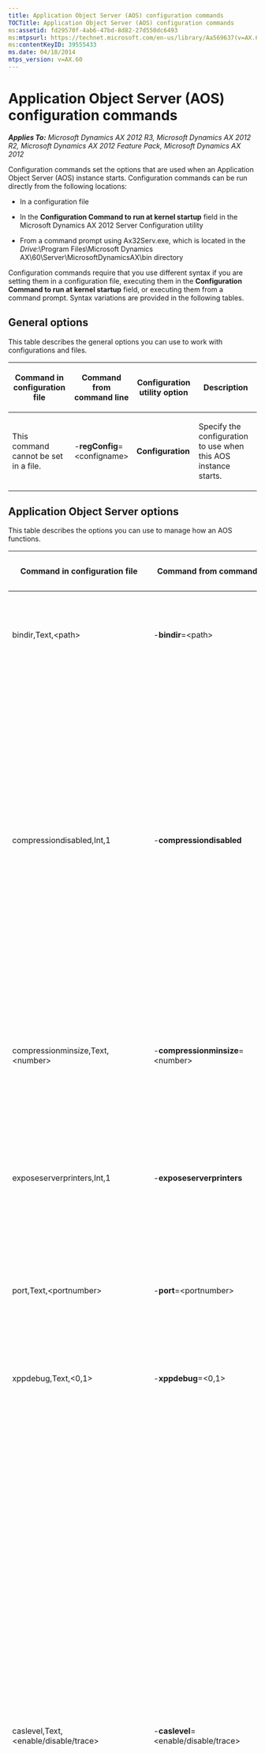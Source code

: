 ```yaml
---
title: Application Object Server (AOS) configuration commands
TOCTitle: Application Object Server (AOS) configuration commands
ms:assetid: fd29570f-4ab6-47bd-8d82-27d550dc6493
ms:mtpsurl: https://technet.microsoft.com/en-us/library/Aa569637(v=AX.60)
ms:contentKeyID: 39555433
ms.date: 04/18/2014
mtps_version: v=AX.60
---
```


# Application Object Server (AOS) configuration commands 


_**Applies To:** Microsoft Dynamics AX 2012 R3, Microsoft Dynamics AX 2012 R2, Microsoft Dynamics AX 2012 Feature Pack, Microsoft Dynamics AX 2012_

Configuration commands set the options that are used when an Application Object Server (AOS) instance starts. Configuration commands can be run directly from the following locations:

  - In a configuration file

  - In the **Configuration Command to run at kernel startup** field in the Microsoft Dynamics AX 2012 Server Configuration utility

  - From a command prompt using Ax32Serv.exe, which is located in the *Drive*:\\Program Files\\Microsoft Dynamics AX\\60\\Server\\MicrosoftDynamicsAX\\bin directory

Configuration commands require that you use different syntax if you are setting them in a configuration file, executing them in the **Configuration Command to run at kernel startup** field, or executing them from a command prompt. Syntax variations are provided in the following tables.

## General options

This table describes the general options you can use to work with configurations and files.

<table>
<colgroup>
<col style="width: 25%" />
<col style="width: 25%" />
<col style="width: 25%" />
<col style="width: 25%" />
</colgroup>
<thead>
<tr class="header">
<th><p>Command in configuration file</p></th>
<th><p>Command from command line</p></th>
<th><p>Configuration utility option</p></th>
<th><p>Description</p></th>
</tr>
</thead>
<tbody>
<tr class="odd">
<td><p>This command cannot be set in a file.</p></td>
<td><p>-<strong>regConfig</strong>=&lt;configname&gt;</p></td>
<td><p><strong>Configuration</strong></p></td>
<td><p>Specify the configuration to use when this AOS instance starts.</p></td>
</tr>
</tbody>
</table>


## Application Object Server options

This table describes the options you can use to manage how an AOS functions.

<table>
<colgroup>
<col style="width: 25%" />
<col style="width: 25%" />
<col style="width: 25%" />
<col style="width: 25%" />
</colgroup>
<thead>
<tr class="header">
<th><p>Command in configuration file</p></th>
<th><p>Command from command line</p></th>
<th><p>Configuration utility option</p></th>
<th><p>Description</p></th>
</tr>
</thead>
<tbody>
<tr class="odd">
<td><p>bindir,Text,&lt;path&gt;</p></td>
<td><p>-<strong>bindir</strong>=&lt;path&gt;</p></td>
<td><p><strong>Alternate bin directory</strong></p></td>
<td><p>Specify a directory location that contains an alternate kernel text data (ktd) file.</p></td>
</tr>
<tr class="even">
<td><p>compressiondisabled,Int,1</p></td>
<td><p>-<strong>compressiondisabled</strong></p></td>
<td><p>Option not available in utility</p></td>
<td><p>This is a binary command that is not set by default. When this value is absent, data sent between the AOS and Microsoft Dynamics AX clients is compressed to improve performance.</p>
<p>If the value is present, then packets are not compressed. Disabling compression can have a negative impact on system performance. To compress packets, remove the value from the configuration file.</p></td>
</tr>
<tr class="odd">
<td><p>compressionminsize,Text,&lt;number&gt;</p></td>
<td><p>-<strong>compressionminsize</strong>=&lt;number&gt;</p></td>
<td><p><strong>Minimum packet size to compress</strong></p></td>
<td><p>Specify the smallest useful packet size to compress. The larger the packet size chosen, the smaller the gains in speed.</p></td>
</tr>
<tr class="even">
<td><p>exposeserverprinters,Int,1</p></td>
<td><p>-<strong>exposeserverprinters</strong></p></td>
<td><p><strong>Allow clients to connect to printers on this server</strong></p></td>
<td><p>This is a binary command that is not set by default. When this value is present, clients are allowed to connect to printers that are connected to the AOS computer.</p></td>
</tr>
<tr class="odd">
<td><p>port,Text,&lt;portnumber&gt;</p></td>
<td><p>-<strong>port</strong>=&lt;portnumber&gt;</p></td>
<td><p><strong>TCP/IP port</strong></p></td>
<td><p>The TCP/IP port that the AOS instance should use to connect to clients. The default value is 2712.</p></td>
</tr>
<tr class="even">
<td><p>xppdebug,Text,&lt;0,1&gt;</p></td>
<td><p>-<strong>xppdebug</strong>=&lt;0,1&gt;</p></td>
<td><p><strong>Enable breakpoints to debug X++ code running on this server</strong></p></td>
<td><p>Enable clients to trace their interactions with this AOS instance. The default is off (0).</p></td>
</tr>
<tr class="odd">
<td><p>caslevel,Text,&lt;enable/disable/trace&gt;</p></td>
<td><p>-<strong>caslevel</strong>=&lt;enable/disable/trace&gt;</p></td>
<td><p>Option not available in utility</p></td>
<td><p>Code Access Security (CAS) is the mechanism in Microsoft Dynamics AX that is used to protect specific APIs.</p>
<p>Enable, the default setting, activates CAS for all CAS-protected APIs. If a CAS-protected API is invoked without following the correct consumer steps, an error is generated.</p>
<p>Trace is used to simulate CAS being enabled. An error is not generated if a CAS-protected API is invoked incorrectly. Instead, debug information is written to the Infolog. Use in development or test environments to determine the changes that need to be made to get the system working.</p>
<div class="alert"> 

> [!IMPORTANT]
> <P>Do not set the <STRONG>caslevel</STRONG> to Trace in production environments.</P>


</div>
<p>Disable disables CAS entirely.</p>
<div class="alert"> 

> [!IMPORTANT]
> <P>Do not set the <STRONG>caslevel</STRONG> to Disable in production environments.</P>


</div></td>
</tr>
<tr class="even">
<td><p>MaxConcurrentUISessions,Text,&lt;value&gt;</p></td>
<td><p>-<strong>MaxConcurrentUISessions</strong>=&lt;value&gt;</p></td>
<td><p></p></td>
<td><p>Set the maximum number of concurrent Microsoft Dynamics AX client sessions.</p>
<p>The minimum value is 0, the maximum value (and default) is 65535.</p></td>
</tr>
<tr class="odd">
<td><p>MaxConcurrentGuestSessions,Text,&lt;value&gt;</p></td>
<td><p>-<strong>MaxConcurrentGuestSessions</strong>=&lt;value&gt;</p></td>
<td><p></p></td>
<td><p>Set the maximum number of concurrent Guest (anonymous user) sessions.</p>
<p>The minimum value is 0, the maximum value (and default) is 65535.</p></td>
</tr>
<tr class="even">
<td><p>MaxConcurrentWebSessions,Text,&lt;value&gt;</p></td>
<td><p>-<strong>MaxConcurrentWebSessions</strong>=&lt;value&gt;</p></td>
<td><p></p></td>
<td><p>Set the maximum number of concurrent Enterprise Portal sessions, including Guest sessions.</p>
<p>The minimum value is 0, the maximum value (and default) is 65535.</p></td>
</tr>
<tr class="odd">
<td><p>MaxConcurrentBCSessions,Text,&lt;value&gt;</p></td>
<td><p>-<strong>MaxConcurrentBCSessions</strong>=&lt;value&gt;</p></td>
<td><p></p></td>
<td><p>Set the maximum number of concurrent Business Connector sessions, including all Web sessions (all Web sessions come through Business Connector).</p>
<p>The default value is 65535.</p></td>
</tr>
<tr class="even">
<td><p>MaxMemLoad,Text,&lt;value&gt;</p></td>
<td><p>-<strong>MaxMemLoad</strong>=&lt;value&gt;</p></td>
<td><p></p></td>
<td><p>Set the maximum amount of memory usage (the maximum percentage of physical memory that is in use on the computer).</p>
<p>The default value is 0.</p></td>
</tr>
<tr class="odd">
<td><p>MaxConcurrentSessions,Int,&lt;value&gt;</p></td>
<td><p>-<strong>MaxConcurrentSessions</strong>=&lt;value&gt;</p></td>
<td><p><strong>Maximum number of client sessions</strong></p></td>
<td><p>Set the maximum number of client sessions this AOS instance will accept.</p>
<p>The minimum value is 0, the maximum value (and default) is 65535.</p></td>
</tr>
<tr class="even">
<td><p>startupcmd,Text,&lt;command&gt;</p></td>
<td><p>-<strong>startupCmd</strong>=&lt;command&gt;</p></td>
<td><p><strong>Command to run at application startup</strong></p></td>
<td><p>Enter a <strong>SysStartupCmd</strong> method to run when this client application starts. For details, see <a href="execute-configuration-commands.md">Execute configuration commands</a>.</p></td>
</tr>
<tr class="odd">
<td><p>extracmd,Text,&lt;command&gt;</p></td>
<td><p>-<strong>extracmd</strong>=&lt;command&gt;</p></td>
<td><p><strong>Configuration command to run at kernel startup</strong></p></td>
<td><p>Enter any configuration command to run when the kernel starts.</p></td>
</tr>
</tbody>
</table>


## Database connection options

This table describes the options you can use to connect to a database.

<table>
<colgroup>
<col style="width: 25%" />
<col style="width: 25%" />
<col style="width: 25%" />
<col style="width: 25%" />
</colgroup>
<thead>
<tr class="header">
<th><p>Command in configuration file</p></th>
<th><p>Command from command line</p></th>
<th><p>Configuration utility option</p></th>
<th><p>Description</p></th>
</tr>
</thead>
<tbody>
<tr class="odd">
<td><p>createdsn,Text, &lt;microsoftsqlserver&gt;</p>
<p></p></td>
<td><p><strong>createdsn</strong>=&lt;microsoftsqlserver&gt;</p></td>
<td><p>Option not available in utility</p></td>
<td><p>Create the data source in the ODBC manager.</p></td>
</tr>
<tr class="even">
<td><p>dsn,text,&lt;portnumber&gt;</p></td>
<td><p><strong>-dsn=</strong>&lt;portnumber&gt;</p></td>
<td><p>Option not available in utility</p></td>
<td><p>Point to a specific data source.</p></td>
</tr>
<tr class="odd">
<td><p>database,Text,&lt;databasename&gt;</p></td>
<td><p><strong>-database</strong>=&lt;databasename&gt;</p></td>
<td><p><strong>Database to connect to</strong></p>
<p></p></td>
<td><p>Specify the database to connect to.</p></td>
</tr>
<tr class="even">
<td><p>dbcli,Text,&lt;ODBC&gt;</p></td>
<td><p>-<strong>dbcli</strong>=&lt;ODBC&gt;</p></td>
<td><p>Option not available in utility</p></td>
<td><p>Run Microsoft Dynamics AX in ODBC mode.</p></td>
</tr>
<tr class="odd">
<td><p>dbserver,Text,&lt;servername&gt;</p></td>
<td><p><strong>-dbserver</strong>=&lt;servername&gt;</p></td>
<td><p>Option not available in utility</p></td>
<td><p>SQL Server name.</p></td>
</tr>
</tbody>
</table>


## Database tuning options

This table describes the options you can use to tune database performance.

<table>
<colgroup>
<col style="width: 25%" />
<col style="width: 25%" />
<col style="width: 25%" />
<col style="width: 25%" />
</colgroup>
<thead>
<tr class="header">
<th><p>Command in configuration file</p></th>
<th><p>Command from command line</p></th>
<th><p>Configuration utility option</p></th>
<th><p>Description</p></th>
</tr>
</thead>
<tbody>
<tr class="odd">
<td><p>connectionidletimeout,Text,&lt;0,1&gt;</p>
<p></p></td>
<td><p><strong>-connectionidletimeout</strong>=&lt;0,1&gt;</p></td>
<td><p><strong>Leave the connection running when idle</strong></p></td>
<td><p>Retain a connection to the database when no transactions are running.</p></td>
</tr>
<tr class="even">
<td><p>connectionidletimeout,Text,&lt;time&gt;</p>
<p></p></td>
<td><p><strong>-connectionidletimeout</strong>=&lt;time&gt;</p></td>
<td><p><strong>Maximum idle time before closing</strong></p></td>
<td><p>Specify the amount of time to leave a database connection idle before closing it.</p></td>
</tr>
<tr class="odd">
<td><p>fetchahead,Text,&lt;number&gt;</p>
<p></p></td>
<td><p><strong>-fetchahead</strong>=&lt;number&gt;</p></td>
<td><p><strong>Array fetch ahead</strong></p></td>
<td><p>Specify the maximum number of records that the system fetches at the same time. Starts as your local default computer setting of 100.</p></td>
</tr>
<tr class="even">
<td><p>hint,Text,1</p>
<p></p></td>
<td><p><strong>-hint</strong>=&lt;0, 1&gt;</p></td>
<td><p><strong>Allow INDEX hints in queries</strong></p></td>
<td><p>Enable any query written with an INDEX hint to override the index selected by the database management system.</p></td>
</tr>
<tr class="odd">
<td><p>hint,Text,2</p></td>
<td><p><strong>-hint</strong>=&lt;0, 2&gt;</p></td>
<td><p><strong>Include LTRIM in all SELECT statements to remove leading space from right-aligned columns</strong></p></td>
<td><p>Add LTRIM to all queries generated by Microsoft Dynamics AX. Using LTRIM forces the database to perform a table scan, which can slow query results. Set to 2 to enable this feature, and 0 to disable it.</p></td>
</tr>
<tr class="even">
<td><p>ignoredatasourceindex,Text,&lt;0,1&gt;</p>
<p></p></td>
<td><p><strong>-ignoredatasourceindex</strong>=&lt;0, 1&gt;</p></td>
<td><p><strong>Generate ORDER BY clauses from WHERE clauses</strong></p></td>
<td><p>Set to 1 to override the ordering specified by the index on the data source, using the order of the columns as specified in the WHERE clause. This can improve query performance.</p></td>
</tr>
<tr class="odd">
<td><p>newconnectionretrycount,Text,&lt;number&gt;</p>
<p></p></td>
<td><p><strong>-newconnectionretrycount</strong>=&lt;number&gt;</p></td>
<td><p><strong>Number of connection retries</strong></p></td>
<td><p>Specify the number of times to try connecting to the database before failing.</p></td>
</tr>
<tr class="even">
<td><p>newconnectionretrydelayms,Text,&lt;time&gt;</p>
<p></p></td>
<td><p><strong>-newconnectionretrydelayms</strong>=&lt;time&gt;</p></td>
<td><p><strong>Connection retry interval</strong></p></td>
<td><p>Specify the interval between attempts to connect to the database in milliseconds.</p></td>
</tr>
<tr class="odd">
<td><p>opencursors,Text,&lt;number&gt;</p>
<p></p></td>
<td><p><strong>-opencursors</strong>=&lt;number&gt;</p></td>
<td><p><strong>Maximum open cursors</strong></p></td>
<td><p>Specify the maximum number of database cursors to keep open for reuse in a connection. Starts as your local computer setting, which defaults to 90.</p></td>
</tr>
<tr class="even">
<td><p>retry,Text,&lt;time&gt;</p>
<p></p></td>
<td><p><strong>-retry</strong>=&lt;time&gt;</p></td>
<td><p><strong>Transaction retry interval (in seconds)</strong></p></td>
<td><p>Specify the delay before re-executing a transaction after a deadlock. The default value is 5 seconds.</p></td>
</tr>
<tr class="odd">
<td><p>sqlbuffer,Text,&lt;number&gt;</p>
<p></p></td>
<td><p><strong>-sqlbuffer</strong>=&lt; number&gt;</p></td>
<td><p><strong>Maximum buffer size</strong></p></td>
<td><p>Specify the maximum size of the data retrieval buffer. The larger the buffer, the greater the number of records transferred at the same time. Starts as your local default computer setting of 24.</p></td>
</tr>
<tr class="even">
<td><p>sqlcomplexliterals,Text,&lt;0,1&gt;</p></td>
<td><p><strong>-sqlcomplexliterals</strong>=&lt;0,1&gt;</p></td>
<td><p><strong>Use literals in complex joins from X++</strong></p></td>
<td><p>Specify that Microsoft Dynamics AX use literals rather than parameters for complex joins to optimize performance.</p></td>
</tr>
<tr class="odd">
<td><p>sqlformliterals,Text, &lt;0,1&gt;</p></td>
<td><p><strong>-sqlformliterals</strong>=&lt;0, 1&gt;</p></td>
<td><p><strong>Use literals in join queries from forms and reports</strong></p></td>
<td><p>Specify that Microsoft Dynamics AX use literals rather than parameters in long-running queries to optimize performance.</p></td>
</tr>
</tbody>
</table>


## Unfamiliar configuration options

In the configuration files generated by Microsoft Dynamics AX, you may see unfamiliar options. Some are legacy options (configuration options from previous versions) that are not in use. Other configuration options remain in both the client or server configuration files, although they only apply to client or server, because in previous product versions the utilities were combined. We recommend that you do not change values for these options; unexpected results may occur.

<table>
<colgroup>
<col style="width: 50%" />
<col style="width: 50%" />
</colgroup>
<thead>
<tr class="header">
<th><p>Value in configuration file</p></th>
<th><p>Applies to</p></th>
</tr>
</thead>
<tbody>
<tr class="odd">
<td><p>directory,Text,&lt;pathname&gt;</p></td>
<td><p>Server</p></td>
</tr>
<tr class="even">
<td><p>client,Text,thin</p></td>
<td><p>Legacy</p></td>
</tr>
<tr class="odd">
<td><p>broadcast,Text,</p></td>
<td><p>Legacy</p></td>
</tr>
<tr class="even">
<td><p>sql,Int,1</p></td>
<td><p>Server</p></td>
</tr>
<tr class="odd">
<td><p>native,Int,0</p></td>
<td><p>Legacy</p></td>
</tr>
<tr class="even">
<td><p>fetchahead,Text,</p></td>
<td><p>Server</p></td>
</tr>
<tr class="odd">
<td><p>opencursors,Text,</p></td>
<td><p>Server</p></td>
</tr>
<tr class="even">
<td><p>database,Text,</p></td>
<td><p>Server</p></td>
</tr>
<tr class="odd">
<td><p>dsn,Text,</p></td>
<td><p>Server</p></td>
</tr>
<tr class="even">
<td><p>sqluser,Text,</p></td>
<td><p>Legacy</p></td>
</tr>
<tr class="odd">
<td><p>hint,Text,</p></td>
<td><p>Server</p></td>
</tr>
<tr class="even">
<td><p>sqlbuffer,Text,</p></td>
<td><p>Server</p></td>
</tr>
<tr class="odd">
<td><p>log,Text,</p></td>
<td><p>Server</p></td>
</tr>
<tr class="even">
<td><p>hassqlpwd,Int,0</p></td>
<td><p>Legacy</p></td>
</tr>
<tr class="odd">
<td><p>sqlpwd,Text,</p></td>
<td><p>Legacy</p></td>
</tr>
<tr class="even">
<td><p>retry,Text,</p></td>
<td><p>Server</p></td>
</tr>
<tr class="odd">
<td><p>dbserver,Text,</p></td>
<td><p>Server</p></td>
</tr>
<tr class="even">
<td><p>localappldoc,Int,0</p></td>
<td><p>Legacy</p></td>
</tr>
<tr class="odd">
<td><p>localsysdoc,Int,0</p></td>
<td><p>Legacy</p></td>
</tr>
<tr class="even">
<td><p>applshare,Int,1</p></td>
<td><p>Legacy</p></td>
</tr>
<tr class="odd">
<td><p>applexclusive,Int,0</p></td>
<td><p>Legacy</p></td>
</tr>
<tr class="even">
<td><p>hascompwd,Int,0</p></td>
<td><p>Legacy</p></td>
</tr>
<tr class="odd">
<td><p>compwd,Text,</p></td>
<td><p>Legacy</p></td>
</tr>
<tr class="even">
<td><p>hasserveridletimeout,Int,0</p></td>
<td><p>Server</p></td>
</tr>
<tr class="odd">
<td><p>serveridletimeout,Text,</p></td>
<td><p>Server</p></td>
</tr>
<tr class="even">
<td><p>connectionidletimeout,Text,</p></td>
<td><p>Server</p></td>
</tr>
<tr class="odd">
<td><p>port,Text,</p></td>
<td><p>Server</p></td>
</tr>
<tr class="even">
<td><p>createdsn,Text,</p></td>
<td><p>Server</p></td>
</tr>
<tr class="odd">
<td><p>allowunauth,Int,0</p></td>
<td><p>Legacy</p></td>
</tr>
<tr class="even">
<td><p>sqlformliterals,Text,1</p></td>
<td><p>Server</p></td>
</tr>
<tr class="odd">
<td><p>sqlcomplexliterals,Text,1</p></td>
<td><p>Server</p></td>
</tr>
<tr class="even">
<td><p>ignoredatasourceindex,Text,0</p></td>
<td><p>Server</p></td>
</tr>
<tr class="odd">
<td><p>dbcli,Text,odbc</p></td>
<td><p>Server</p></td>
</tr>
<tr class="even">
<td><p>dbunicodeenabled,Text,1</p></td>
<td><p>Legacy</p></td>
</tr>
<tr class="odd">
<td><p>newconnectionretrydelayms,Text,</p></td>
<td><p>Server</p></td>
</tr>
<tr class="even">
<td><p>newconnectionretrycount,Text,</p></td>
<td><p>Server</p></td>
</tr>
<tr class="odd">
<td><p>cachesynctime,Text,</p></td>
<td><p>Server</p></td>
</tr>
<tr class="even">
<td><p>_clientadname,Text,</p></td>
<td><p>Legacy</p></td>
</tr>
</tbody>
</table>

  


